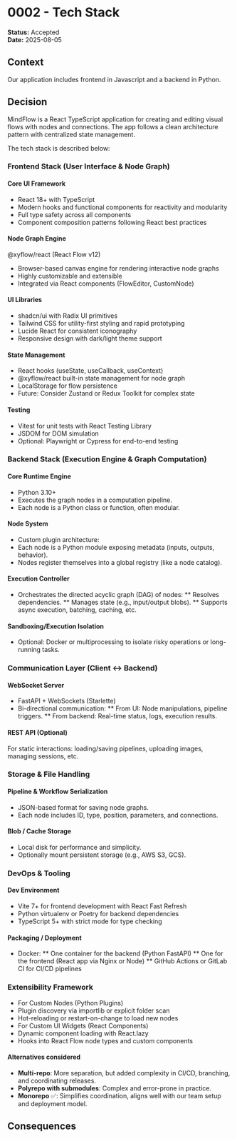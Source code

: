 # 0002 - Tech Stack

**Status:** Accepted  
**Date:** 2025-08-05

## Context

Our application includes frontend in Javascript and a backend in Python. 

## Decision


MindFlow is a React TypeScript application for creating and editing visual flows with nodes and connections. The app follows a clean architecture pattern with centralized state management.

The tech stack is described below:
### Frontend Stack (User Interface & Node Graph)
#### Core UI Framework
* React 18+ with TypeScript
* Modern hooks and functional components for reactivity and modularity
* Full type safety across all components
* Component composition patterns following React best practices

#### Node Graph Engine
@xyflow/react (React Flow v12)
* Browser-based canvas engine for rendering interactive node graphs
* Highly customizable and extensible
* Integrated via React components (FlowEditor, CustomNode)

#### UI Libraries
* shadcn/ui with Radix UI primitives
* Tailwind CSS for utility-first styling and rapid prototyping
* Lucide React for consistent iconography
* Responsive design with dark/light theme support

#### State Management
* React hooks (useState, useCallback, useContext)
* @xyflow/react built-in state management for node graph
* LocalStorage for flow persistence
* Future: Consider Zustand or Redux Toolkit for complex state

#### Testing
* Vitest for unit tests with React Testing Library
* JSDOM for DOM simulation
* Optional: Playwright or Cypress for end-to-end testing

### Backend Stack (Execution Engine & Graph Computation)

#### Core Runtime Engine
* Python 3.10+
* Executes the graph nodes in a computation pipeline.
* Each node is a Python class or function, often modular.

#### Node System
* Custom plugin architecture:
* Each node is a Python module exposing metadata (inputs, outputs, behavior).
* Nodes register themselves into a global registry (like a node catalog).

#### Execution Controller
* Orchestrates the directed acyclic graph (DAG) of nodes:
** Resolves dependencies.
** Manages state (e.g., input/output blobs).
** Supports async execution, batching, caching, etc.

#### Sandboxing/Execution Isolation
* Optional: Docker or multiprocessing to isolate risky operations or long-running tasks.

### Communication Layer (Client ↔ Backend)
#### WebSocket Server
* FastAPI + WebSockets (Starlette)
* Bi-directional communication:
** From UI: Node manipulations, pipeline triggers.
** From backend: Real-time status, logs, execution results.

#### REST API (Optional)
For static interactions: loading/saving pipelines, uploading images, managing sessions, etc.

### Storage & File Handling
#### Pipeline & Workflow Serialization
* JSON-based format for saving node graphs.
* Each node includes ID, type, position, parameters, and connections.

#### Blob / Cache Storage
* Local disk for performance and simplicity.
* Optionally mount persistent storage (e.g., AWS S3, GCS).

### DevOps & Tooling
#### Dev Environment
* Vite 7+ for frontend development with React Fast Refresh
* Python virtualenv or Poetry for backend dependencies
* TypeScript 5+ with strict mode for type checking

#### Packaging / Deployment
* Docker:
** One container for the backend (Python FastAPI)
** One for the frontend (React app via Nginx or Node)
** GitHub Actions or GitLab CI for CI/CD pipelines

### Extensibility Framework
* For Custom Nodes (Python Plugins)
* Plugin discovery via importlib or explicit folder scan
* Hot-reloading or restart-on-change to load new nodes
* For Custom UI Widgets (React Components)
* Dynamic component loading with React.lazy
* Hooks into React Flow node types and custom components

#### Alternatives considered

- **Multi-repo**: More separation, but added complexity in CI/CD, branching, and coordinating releases.
- **Polyrepo with submodules**: Complex and error-prone in practice.
- **Monorepo** ✅: Simplifies coordination, aligns well with our team setup and deployment model.

## Consequences



